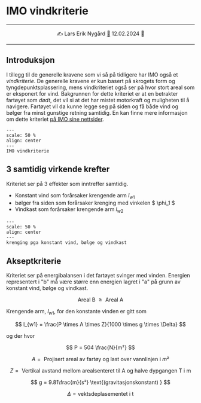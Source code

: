 # IMO vindkriterie 

-----

<p style="text-align:center;">
    ✍️ Lars Erik Nygård  <a href="mailto:lars.e.nygard@ntnu.no">📧</a> 12.02.2024 📅 
</p>

-----

## Introduksjon

I tillegg til de generelle kravene som vi så på tidligere har IMO også et *vindkriterie*. De generelle kravene er kun basert på skrogets form og tyngdepunktsplassering, mens vindkriteriet også ser på hvor stort areal som er eksponert for vind. Bakgrunnen for dette kriteriet er at en betrakter fartøyet som *dødt*, det vil si at det har mistet motorkraft og muligheten til å navigere. Fartøyet vil da kunne legge seg på siden og få både vind og bølger fra minst gunstige retning samtidig. En kan finne mere informasjon om dette kriteriet [på IMO sine nettsider](https://www.imorules.com/GUID-8206CA1C-E079-4E62-BF3F-9BECF96D6969.html). 

```{figure} https://cdn.jsdelivr.net/gh/skipsing/skipsdesign2/intakt-stabilitet/images/IMO-severe-wind-curve.PNG
---
scale: 50 %
align: center
--- 
IMO vindkriterie
```

## 3 samtidig virkende krefter

Kriteriet ser på 3 effekter som inntreffer samtidig. 

- Konstant vind som forårsaker krengende arm $l_{w1}$
- bølger fra siden som forårsaker krenging med vinkelen $ \phi_1 $
- Vindkast som forårsaker krengende arm $l_{w2}$

```{figure} https://cdn.jsdelivr.net/gh/skipsing/skipsdesign2/intakt-stabilitet/images/imo-weather-situations.PNG
---
scale: 50 %
align: center
--- 
krenging pga konstant vind, bølge og vindkast
```

## Akseptkriterie 

Kriteriet ser på energibalansen i det fartøyet svinger med vinden. Energien representert i "b" må være større enn energien lagret i "a" på grunn av konstant vind, bølge og vindkast. 

$$ \text{Areal B } \geq \text{ Areal A }$$


Krengende arm, $l_{w1}$, for den konstante vinden er gitt som

$$ l_{w1} = \frac{P \times A \times Z}{1000 \times g \times \Delta} $$

og der hvor 

$$ P = 504 \frac{N}{m²} $$

$$ A = \text{ Projisert areal av fartøy og last over vannlinjen i }m² $$

$$ Z = \text{ Vertikal avstand mellom arealsenteret til A og halve dypgangen T i m} $$

$$ g = 9.81\frac{m}{s²} \text{(gravitasjonskonstant) }  $$

$$ \Delta = \text{vektsdeplasementet i t } $$
